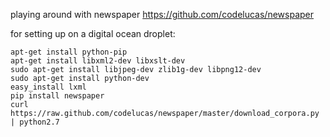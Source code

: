 playing around with newspaper <https://github.com/codelucas/newspaper>

for setting up on a digital ocean droplet:

    apt-get install python-pip
    apt-get install libxml2-dev libxslt-dev
    sudo apt-get install libjpeg-dev zlib1g-dev libpng12-dev
    sudo apt-get install python-dev
    easy_install lxml
    pip install newspaper
    curl https://raw.github.com/codelucas/newspaper/master/download_corpora.py | python2.7
